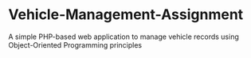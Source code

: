 # Vehicle-Management-Assignment
A simple PHP-based web application to manage vehicle records using Object-Oriented Programming principles
